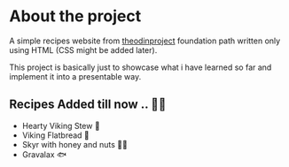 # About the project

A simple recipes website from [theodinproject](https://www.theodinproject.com/lessons/foundations-recipes) foundation path written only using HTML (CSS might be added later).

This project is basically just to showcase what i have learned so far and implement it into a presentable way.

## Recipes Added till now .. 🍡🍙

- Hearty Viking Stew 🍲
- Viking Flatbread 🥖
- Skyr with honey and nuts 🍯🥜
- Gravalax 🐟

